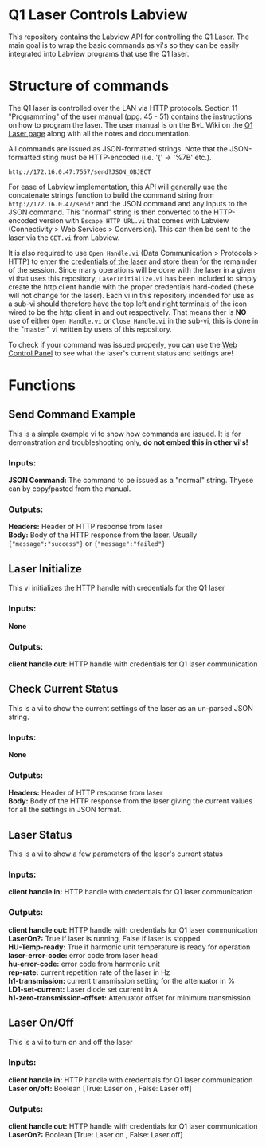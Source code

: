 # Q1 Laser Controls Labview

This repository contains the Labview API for controlling the Q1 Laser. The main goal is to wrap the basic commands as vi's so they can be easily integrated into Labview programs that use the Q1 laser.

# Structure of commands

The Q1 laser is controlled over the LAN via HTTP protocols. Section 11 "Programming" of the user manual (ppg. 45 - 51) contains the instructions on how to program the laser. The user manual is on the BvL Wiki on the [Q1 Laser page](https://tapajo.physics.mcgill.ca/neutrino/wiki/bnl/index.php/Q1_Laser) along with all the notes and documentation.

All commands are issued as JSON-formatted strings. Note that the JSON-formatted sting must be HTTP-encoded (i.e. '{' -> '%7B' etc.). 
```
http://172.16.0.47:7557/send?JSON_OBJECT
```
For ease of Labview implementation, this API will generally use the concatenate strings function to build the command string from `http://172.16.0.47/send?` and the JSON command and any inputs to the JSON command. This "normal" string is then converted to the HTTP-encoded version with `Escape HTTP URL.vi` that comes with Labview (Connectivity > Web Services > Conversion). This can then be sent to the laser via the `GET.vi` from Labview. 

It is also required to use `Open Handle.vi` (Data Communication > Protocols > HTTP) to enter the [credentials of the laser](https://tapajo.physics.mcgill.ca/neutrino/wiki/bnl/index.php/Q1_Laser) and store them for the remainder of the session. Since many operations will be done with the laser in a given vi that uses this repository, `LaserInitialize.vi` has been included to simply create the http client handle with the proper credentials hard-coded (these will not change for the laser). Each vi in this repository indended for use as a sub-vi should therefore have the top left and right terminals of the icon wired to be the http client in and out respectively. That means ther is **NO** use of either `Open Handle.vi` or `Close Handle.vi` in the sub-vi, this is done in the "master" vi written by users of this repository.

To check if your command was issued properly, you can use the [Web Control Panel](http://172.16.0.47:7557/) to see what the laser's current status and settings are! 

# Functions

## Send Command Example
This is a simple example vi to show how commands are issued. It is for demonstration and troubleshooting only, **do not embed this in other vi's!**  

### Inputs:  
**JSON Command:** The command to be issued as a "normal" string. Thyese can by copy/pasted from the manual.

### Outputs:  
**Headers:** Header of HTTP response from laser  
**Body:** Body of the HTTP response from the laser. Usually `{"message":"success"}` or `{"message":"failed"}`  

## Laser Initialize
This vi initializes the HTTP handle with credentials for the Q1 laser

### Inputs:  
**None**

### Outputs:  
**client handle out:** HTTP handle with credentials for Q1 laser communication 

## Check Current Status
This is a vi to show the current settings of the laser as an un-parsed JSON string.

### Inputs:  
**None**

### Outputs:  
**Headers:** Header of HTTP response from laser  
**Body:** Body of the HTTP response from the laser giving the current values for all the settings in JSON format.

## Laser Status
This is a vi to show a few parameters of the laser's current status

### Inputs:  
**client handle in:** HTTP handle with credentials for Q1 laser communication

### Outputs:  
**client handle out:** HTTP handle with credentials for Q1 laser communication  
**LaserOn?:** True if laser is running, False if laser is stopped  
**HU-Temp-ready:** True if harmonic unit temperature is ready for operation  
**laser-error-code:** error code from laser head  
**hu-error-code:** error code from harmonic unit  
**rep-rate:** current repetition rate of the laser in Hz  
**h1-transmission:** current transmission setting for the attenuator in %  
**LD1-set-current:** Laser diode set current in A  
**h1-zero-transmission-offset:** Attenuator offset for minimum transmission  

## Laser On/Off
This is a vi to turn on and off the laser

### Inputs:  
**client handle in:** HTTP handle with credentials for Q1 laser communication  
**Laser on/off:** Boolean [True: Laser on , False: Laser off]

### Outputs:  
**client handle out:** HTTP handle with credentials for Q1 laser communication  
**LaserOn?:** Boolean [True: Laser on , False: Laser off]  
 